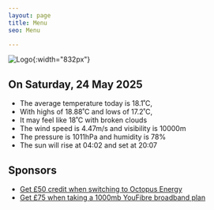 ```yaml
---
layout: page
title: Menu
seo: Menu

---
```


![Logo](/images/logo.jpg){:width="832px"}

<!-- weather_marker starts -->
## On Saturday, 24 May 2025

- The average temperature today is 18.1˚C,
- With highs of 18.88˚C and lows of 17.2˚C,
- It may feel like 18˚C with broken clouds
- The wind speed is 4.47m/s and visibility is 10000m
- The pressure is 1011hPa and humidity is 78%
- The sun will rise at 04:02 and set at 20:07

<!-- weather_marker ends -->

## Sponsors

- [Get £50 credit when switching to Octopus Energy](https://bit.ly/3oD1nnS)
- [Get £75 when taking a 1000mb YouFibre broadband plan](https://aklam.io/91zWhU?)
